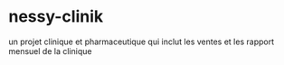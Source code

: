 # nessy-clinik
un projet clinique et pharmaceutique qui inclut les ventes et les rapport mensuel de la clinique
